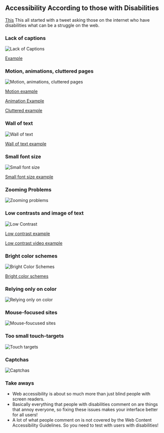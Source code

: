 ## Accessibility According to those with Disabilities

[This](https://axesslab.com/accessibility-according-to-pwd/) This all started with a tweet asking those on the internet who have disabilities what can be a struggle on the web.

### Lack of captions

![Lack of Captions](/assets/images/animations.png)

[Example](http://iuhealth.org/48hour/)

### Motion, animations, cluttered pages

![Motion, animations, cluttered pages](/assets/images/captions.png)

[Motion example](https://realaccess.polycom.com/Account/Login?ReturnUrl=%2F)

[Animation Example](http://henninglarsen.com/en)

[Cluttered example](http://www.autoguide.com/)


### Wall of text

![Wall of text](/assets/images/walloftext.png)

[Wall of text example](http://iuhealth.org/cancer/)

### Small font size

![Small font size](/assets/images/smallfontsize.png)

[Small font size example](https://www.ebay.com/b/Patio-Garden-Furniture/25863/bn_2309488)

### Zooming Problems

![Zooming problems](/assets/images/zooming-problems.png)

### Low contrasts and image of text

![Low Contrast](/assets/images/low-contrast.png)

[Low contrast example](http://style-whisperer.com/)

[Low contrast video example](https://www.lush.com/)

### Bright color schemes

![Bright Color Schemes](/assets/images/bright-color-schemes.png)

[Bright color schemes](https://www.brusselsmuseums.be/en/)

### Relying only on color

![Relying only on color](/assets/images/rely-on-color.png)

### Mouse-focused sites

![Mouse-foucused sites](/assets/images/rely-on-color.png)

### Too small touch-targets

![Touch targets](/assets/images/touch-targets.png)

### Captchas

![Captchas](/assets/images/captchas.png)

### Take aways
- Web accessibility is about so much more than just blind people with screen readers.
- Basically everything that people with disabilities comment on are things that annoy everyone, so fixing these issues makes your interface better for all users!
- A lot of what people comment on is not covered by the Web Content Accessibility Guidelines. So you need to test with users with disabilities!
